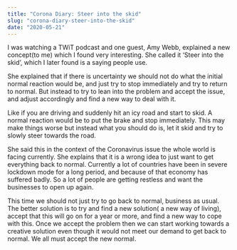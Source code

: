 ```yaml
---
title: "Corona Diary: Steer into the skid"
slug: "corona-diary-steer-into-the-skid"
date: "2020-05-21"
---
```


I was watching a TWiT podcast and one guest, Amy Webb, explained a new concept(to me) which I found very interesting. She called it ‘Steer into the skid’, which I later found is a saying people use.

She explained that if there is uncertainty we should not do what the initial normal reaction would be, and just try to stop immediately and try to return to normal. But instead to try to lean into the problem and accept the issue, and adjust accordingly and find a new way to deal with it.

Like if you are driving and suddenly hit an icy road and start to skid. A normal reaction would be to put the brake and stop immediately. This may make things worse but instead what you should do is, let it skid and try to slowly steer towards the road.

She said this in the context of the Coronavirus issue the whole world is facing currently. She explains that it is a wrong idea to just want to get everything back to normal. Currently a lot of countries have been in severe lockdown mode for a long period, and because of that economy has suffered badly. So a lot of people are getting restless and want the businesses to open up again.

This time we should not just try to go back to normal, business as usual. The better solution is to try and find a new solution( a new way of living), accept that this will go on for a year or more, and find a new way to cope with this. Once we accept the problem then we can start working towards a creative solution even though it would not meet our demand to get back to normal. We all must accept the new normal.
